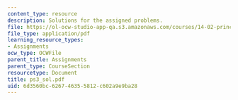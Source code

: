 ```yaml
---
content_type: resource
description: Solutions for the assigned problems.
file: https://ol-ocw-studio-app-qa.s3.amazonaws.com/courses/14-02-principles-of-macroeconomics-fall-2004/6d3560bc626746355812c602a9e9ba28_ps3_sol.pdf
file_type: application/pdf
learning_resource_types:
- Assignments
ocw_type: OCWFile
parent_title: Assignments
parent_type: CourseSection
resourcetype: Document
title: ps3_sol.pdf
uid: 6d3560bc-6267-4635-5812-c602a9e9ba28
---
```

